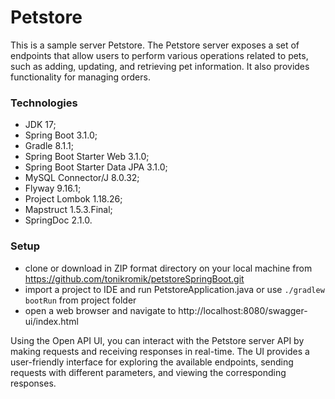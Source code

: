# Petstore
This is a sample server Petstore.
The Petstore server exposes a set of endpoints that allow users to perform various operations related to pets, such as adding, 
updating, and retrieving pet information. It also provides functionality for managing orders.


### Technologies
- JDK 17;
- Spring Boot 3.1.0;
- Gradle 8.1.1;
- Spring Boot Starter Web 3.1.0;
- Spring Boot Starter Data JPA 3.1.0;
- MySQL Connector/J 8.0.32;
- Flyway 9.16.1;
- Project Lombok 1.18.26;
- Mapstruct 1.5.3.Final;
- SpringDoc 2.1.0.

### Setup
- clone or download in ZIP format directory on your local machine from https://github.com/tonikromik/petstoreSpringBoot.git
- import a project to IDE and run PetstoreApplication.java 
or use ``` ./gradlew bootRun ``` from project folder
- open a web browser and navigate to http://localhost:8080/swagger-ui/index.html


Using the Open API UI, you can interact with the Petstore server API by making requests and receiving responses in real-time. 
The UI provides a user-friendly interface for exploring the available endpoints, sending requests with different parameters, 
and viewing the corresponding responses.